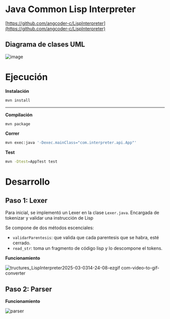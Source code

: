 # Java Common Lisp Interpreter 

[https://github.com/angcoder-c/LispInterpreter](https://github.com/angcoder-c/LispInterpreter)

## Diagrama de clases UML

![image](https://github.com/user-attachments/assets/6762c10d-1518-485c-9038-8a66f23edccf)

# Ejecución

**Instalación**

```bash
mvn install
```

---

**Compilación**

```bash
mvn package
```

**Correr**

```bash
mvn exec:java '-Dexec.mainClass="com.interpreter.api.App"'
```

**Test**

```bash
mvn -Dtest=AppTest test
```


# Desarrollo

## Paso 1: Lexer

Para inicial, se implementó un Lexer en la clase `Lexer.java`. Encargada de tokenizar y validar una instrucción de Lisp

Se compone de dos métodos escenciales:

- `validarParentesis`: que valida que cada parentesis que se habra, esté cerrado.
- `read_str`: toma un fragmento de código lisp y lo descompone el tokens.

**Funcionamiento**

![tructures_LispInterpreter2025-03-0314-24-08-ezgif com-video-to-gif-converter](https://github.com/user-attachments/assets/59faf9c6-c879-46d5-aaa0-7891da59311e)

## Paso 2: Parser

**Funcionamiento**

![parser](https://github.com/user-attachments/assets/fa0b2f8b-f595-4c2f-8026-cc1371bf7e9f)



